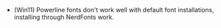 - (Win11) Powerline fonts don't work well with default font installations, installing through NerdFonts work.
